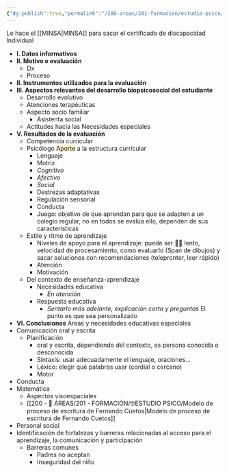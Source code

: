 ```yaml
---
{"dg-publish":true,"permalink":"/200-areas/201-formacion/estudio-psico/informe-psicopedagogico/","dgPassFrontmatter":true}
---
```


Lo hace el [[MINSA\|MINSA]] para sacar el certificado de discapacidad
Individual
- **I. Datos informativos**
- **II. Motivo e evaluación**
	- Dx
	- Proceso
- **II. Instrumentos utilizados para la evaluación**
- **III. Aspectos relevantes del desarrollo biopsicosocial del estudiante**
	- Desarrollo evolutivo
	- Atenciones terapéuticas
	- Aspecto socio familiar
		- Asistenta social
	- Actitudes hacia las Necesidades especiales 
- **V. Resultados de la evaluación**
	- Competencia curricular
	- Psicólogo <span style="background:rgba(240, 200, 0, 0.2)">Aporte</span> a la estructura curricular
		- Lenguaje
		- Motriz
		- *Cognitivo*
		- *Afectivo*
		- *Social*
		- Destrezas adaptativas
		- Regulación sensorial
		- Conducta
		- Juego: objetivo de que aprendan para que se adapten a un colegio regular, no en todos se evalúa ello, dependen de sus características
	- Estilo y ritmo de aprendizaje
		- Niveles de apoyo para el aprendizaje: puede ser 👨‍🎓 lento, velocidad de procesamiento, como evaluarlo (Span de dibujos) y sacar soluciones con recomendaciones (telepronter, leer rápido)
		- Atención 
		- Motivación
	- Del contexto de enseñanza-aprendizaje
		- Necesidades educativa
			- *En atención*
		- Respuesta educativa
			- *Sentarlo más adelante, explicación corta y preguntas* El punto es que sea personalizado
- **VI. Conclusiones**
Áreas y necesidades educativas especiales
- Comunicación oral y escrita
	- Planificación 
		- oral y escrita, dependiendo del contexto, es persona conocida o desconocida
		- Sintaxis: usar adecuadamente el lenguaje, oraciones...
		- Léxico: elegir qué palabras usar (cordial o cercano)
		- Motor
- Conducta
- Matemática
	- Aspectos visoespaciales
	- [[200 - 📌 ÁREAS/201 - FORMACIÓN/🤓ESTUDIO PSICO/Modelo de proceso de escritura de Fernando Cuetos\|Modelo de proceso de escritura de Fernando Cuetos]]
- Personal social
- Identificación de fortalezas y barreras relacionadas al acceso para el aprendizaje, la comunicación y participación
	- Barreras comunes
		- Padres no aceptan
		- Inseguridad del niño


